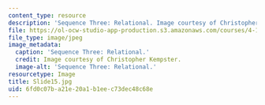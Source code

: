 ```yaml
---
content_type: resource
description: 'Sequence Three: Relational. Image courtesy of Christopher Kempster.'
file: https://ol-ocw-studio-app-production.s3.amazonaws.com/courses/4-184-architectural-design-workshop-collage-method-and-form-spring-2004/6fd0c07ba21e20a1b1eec73dec48c68e_Slide15.jpg
file_type: image/jpeg
image_metadata:
  caption: 'Sequence Three: Relational.'
  credit: Image courtesy of Christopher Kempster.
  image-alt: 'Sequence Three: Relational.'
resourcetype: Image
title: Slide15.jpg
uid: 6fd0c07b-a21e-20a1-b1ee-c73dec48c68e
---
```

